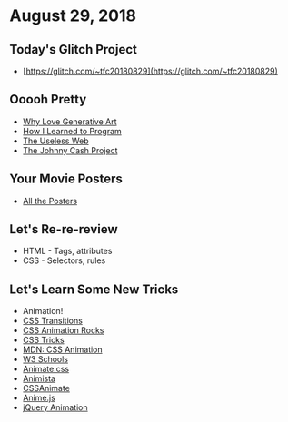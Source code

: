 # August 29, 2018

## Today's Glitch Project

- [https://glitch.com/~tfc20180829](https://glitch.com/~tfc20180829)

## Ooooh Pretty

- [Why Love Generative Art](https://www.artnome.com/news/2018/8/8/why-love-generative-art)
- [How I Learned to Program](https://www.youtube.com/watch?v=Y4cOmMDCUJc)
- [The Useless Web](https://theuselessweb.com/)
- [The Johnny Cash Project](https://vimeo.com/15416762)

## Your Movie Posters

- [All the Posters](https://zany-paper.glitch.me/)

## Let's Re-re-review

- HTML - Tags, attributes
- CSS - Selectors, rules

## Let's Learn Some New Tricks

- Animation!
- [CSS Transitions](https://www.w3schools.com/css/css3_transitions.asp)
- [CSS Animation Rocks](https://cssanimation.rocks/)
- [CSS Tricks](https://css-tricks.com/almanac/properties/a/animation/)
- [MDN: CSS Animation](https://developer.mozilla.org/en-US/docs/Web/CSS/CSS_Animations/Using_CSS_animations)
- [W3 Schools](https://www.w3schools.com/css/css3_animations.asp)
- [Animate.css](https://daneden.github.io/animate.css/)
- [Animista](http://animista.net/)
- [CSSAnimate](http://cssanimate.com/)
- [Anime.js](http://animejs.com/)
- [jQuery Animation](http://api.jquery.com/animate/)
